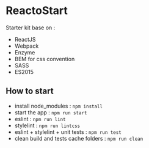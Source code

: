 # ReactoStart
Starter kit base on :

- ReactJS
- Webpack
- Enzyme
- BEM for css convention
- SASS
- ES2015

## How to start
- install node_modules : `npm install`
- start the app : `npm run start`
- eslint : `npm run lint`
- stylelint : `npm run lintcss`
- eslint + stylelint + unit tests : `npm run test`
- clean build and tests cache folders : `npm run clean`

